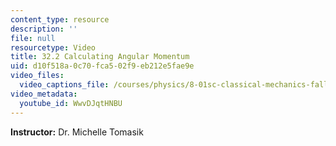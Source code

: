 ```yaml
---
content_type: resource
description: ''
file: null
resourcetype: Video
title: 32.2 Calculating Angular Momentum
uid: d10f518a-0c70-fca5-02f9-eb212e5fae9e
video_files:
  video_captions_file: /courses/physics/8-01sc-classical-mechanics-fall-2016/week-11-angular-momentum/32.2-calculating-angular-momentum/32.2-calculating-angular-momentum/WwvDJqtHNBU.vtt
video_metadata:
  youtube_id: WwvDJqtHNBU
---
```


**Instructor:** Dr. Michelle Tomasik